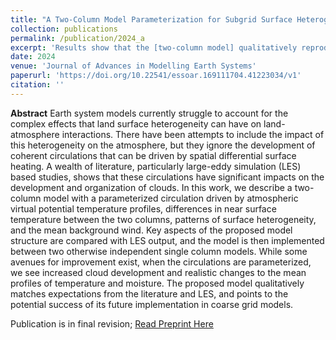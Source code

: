 ```yaml
---
title: "A Two-Column Model Parameterization for Subgrid Surface Heterogeneity Driven Circulations"
collection: publications
permalink: /publication/2024_a
excerpt: 'Results show that the [two-column model] qualitatively reproduces patterns observed in LES and the existing literature ... ... [suggesting] it's potential implementation in coarse grid models to explore regional and global atmospheric impacts of subgrid land surface heterogeneity.'
date: 2024
venue: 'Journal of Advances in Modelling Earth Systems'
paperurl: 'https://doi.org/10.22541/essoar.169111704.41223034/v1'
citation: ''
---
```

**Abstract**
Earth system models currently struggle to account for the complex effects that land surface heterogeneity can have on land-atmosphere interactions. There have been attempts to include the impact of this heterogeneity on the atmosphere, but they ignore the development of coherent circulations that can be driven by spatial differential surface heating. A wealth of literature, particularly large-eddy simulation (LES) based studies, shows that these circulations have significant impacts on the development and organization of clouds. In this work, we describe a two-column model with a parameterized circulation driven by atmospheric virtual potential temperature profiles, differences in near surface temperature between the two columns, patterns of surface heterogeneity, and the mean background wind. Key aspects of the proposed model structure are compared with LES output, and the model is then implemented between two otherwise independent single column models. While some avenues for improvement exist, when the circulations are parameterized, we see increased cloud development and realistic changes to the mean profiles of temperature and moisture. The proposed model qualitatively matches expectations from the literature and LES, and points to the potential success of its future implementation in coarse grid models.

Publication is in final revision; [Read Preprint Here](https://doi.org/10.22541/essoar.169111704.41223034/v1)
